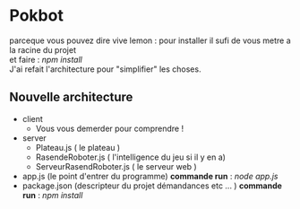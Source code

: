 <h1>Pokbot</h1>
parceque vous pouvez dire vive lemon : pour installer il sufi de vous metre a la racine du projet <br/>
et faire : <i>npm install</i><br>
J'ai refait l'architecture pour "simplifier" les choses.<br/>
<h2>Nouvelle architecture</h2>
<ul>
    <li>client
        <ul>
            <li>Vous vous demerder pour comprendre !</li>
        </ul>
    </li>
    <li>server
        <ul>
            <li>Plateau.js ( le plateau )</li>
            <li>RasendeRoboter.js ( l'intelligence du jeu si il y en a)</li>
            <li>ServeurRasendRoboter.js ( le serveur web )</li>
        </ul>
    </li>
    <li>app.js (le point d'entrer du programme) <b>commande run</b> : <i>node app.js</i></li>
    <li>package.json (descripteur du projet démandances etc ... ) <b>commande run</b> : <i>npm install</i></li>
</ul>